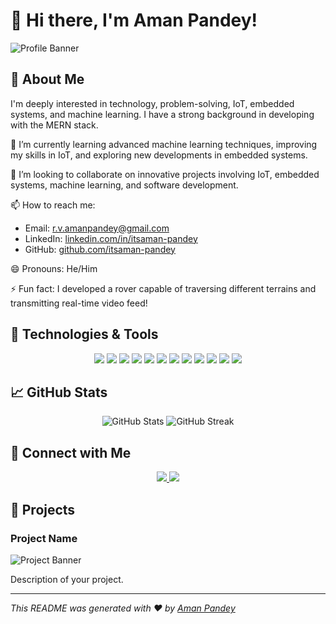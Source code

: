 # 👋 Hi there, I'm Aman Pandey!

![Profile Banner](https://imgur.com/9oMZH6G.gif)

## 👀 About Me

I'm deeply interested in technology, problem-solving, IoT, embedded systems, and machine learning. I have a strong background in developing with the MERN stack.

🌱 I’m currently learning advanced machine learning techniques, improving my skills in IoT, and exploring new developments in embedded systems.

💞️ I’m looking to collaborate on innovative projects involving IoT, embedded systems, machine learning, and software development.

📫 How to reach me:

- Email: [r.v.amanpandey@gmail.com](mailto:r.v.amanpandey@gmail.com)
- LinkedIn: [linkedin.com/in/itsaman-pandey](https://linkedin.com/in/itsaman-pandey)
- GitHub: [github.com/itsaman-pandey](https://github.com/itsaman-pandey)

😄 Pronouns: He/Him

⚡ Fun fact: I developed a rover capable of traversing different terrains and transmitting real-time video feed!

## 🚀 Technologies & Tools

<p align="center">
  <img src="https://img.shields.io/badge/-HTML5-E34F26?style=flat&logo=html5&logoColor=white" />
  <img src="https://img.shields.io/badge/-CSS3-1572B6?style=flat&logo=css3&logoColor=white" />
  <img src="https://img.shields.io/badge/-JavaScript-F7DF1E?style=flat&logo=javascript&logoColor=black" />
  <img src="https://img.shields.io/badge/-React-61DAFB?style=flat&logo=react&logoColor=black" />
  <img src="https://img.shields.io/badge/-Node.js-339933?style=flat&logo=node.js&logoColor=white" />
  <img src="https://img.shields.io/badge/-Express.js-000000?style=flat&logo=express&logoColor=white" />
  <img src="https://img.shields.io/badge/-MongoDB-47A248?style=flat&logo=mongodb&logoColor=white" />
  <img src="https://img.shields.io/badge/-Python-3776AB?style=flat&logo=python&logoColor=white" />
  <img src="https://img.shields.io/badge/-C++-00599C?style=flat&logo=c%2B%2B&logoColor=white" />
  <img src="https://img.shields.io/badge/-Arduino-00979D?style=flat&logo=arduino&logoColor=white" />
  <img src="https://img.shields.io/badge/-Raspberry%20Pi-A22846?style=flat&logo=raspberry-pi&logoColor=white" />
  <img src="https://img.shields.io/badge/-TensorFlow-FF6F00?style=flat&logo=tensorflow&logoColor=white" />
  <!-- Add more badges as needed -->
</p>

## 📈 GitHub Stats

<p align="center">
  <img src="https://github-readme-stats.vercel.app/api?username=itsaman-pandey&show_icons=true&theme=radical" alt="GitHub Stats" />
  <img src="https://github-readme-streak-stats.herokuapp.com/?user=itsaman-pandey&theme=radical" alt="GitHub Streak" />
</p>

## 🔗 Connect with Me

<p align="center">
  <a href="https://www.linkedin.com/in/itsaman-pandey">
    <img src="https://img.shields.io/badge/-LinkedIn-0077B5?style=flat&logo=linkedin&logoColor=white" />
  </a>
  <a href="https://twitter.com/yourusername">
    <img src="https://img.shields.io/badge/-Twitter-1DA1F2?style=flat&logo=twitter&logoColor=white" />
  </a>
  <!-- Add more social links as needed -->
</p>


## 🎨 Projects

### Project Name

![Project Banner](https://via.placeholder.com/1200x400.png?text=Project+Banner)

Description of your project.

---

*This README was generated with ❤️ by [Aman Pandey](https://github.com/itsaman-pandey)*
